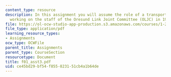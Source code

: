 ```yaml
---
content_type: resource
description: In this assignment you will assume the role of a transportation planner
  working on the staff of the Oresund Link Joint Committee (OLJC) in 1996.
file: https://ol-ocw-studio-app-production.s3.amazonaws.com/courses/1-221j-transportation-systems-fall-2004/ce45bd29bf54f855823151cb4a1b64de_f01_asst3.pdf
file_type: application/pdf
learning_resource_types:
- Assignments
ocw_type: OCWFile
parent_title: Assignments
parent_type: CourseSection
resourcetype: Document
title: f01_asst3.pdf
uid: ce45bd29-bf54-f855-8231-51cb4a1b64de
---
```

